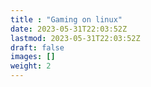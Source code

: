 ```yaml
---
title : "Gaming on linux"
date: 2023-05-31T22:03:52Z
lastmod: 2023-05-31T22:03:52Z
draft: false
images: []
weight: 2
---
```

